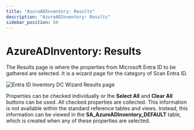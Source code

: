 ```yaml
---
title: "AzureADInventory: Results"
description: "AzureADInventory: Results"
sidebar_position: 60
---
```


# AzureADInventory: Results

The Results page is where the properties from Microsoft Entra ID to be gathered are selected. It is
a wizard page for the category of Scan Entra ID.

![Entra ID Inventory DC Wizard Results page](/img/product_docs/accessanalyzer/11.6/admin/datacollector/azureadinventory/results.webp)

Properties can be checked individually or the **Select All** and **Clear All** buttons can be used.
All checked properties are collected. This information is not available within the standard
reference tables and views. Instead, this information can be viewed in the
**SA_AzureADInventory_DEFAULT** table, which is created when any of these properties are selected.
